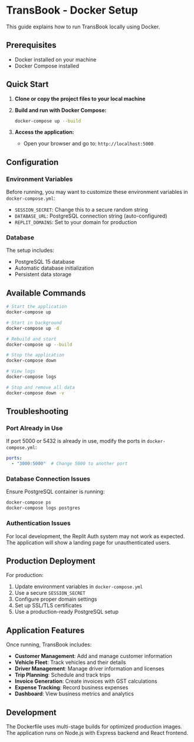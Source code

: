 # TransBook - Docker Setup

This guide explains how to run TransBook locally using Docker.

## Prerequisites

- Docker installed on your machine
- Docker Compose installed

## Quick Start

1. **Clone or copy the project files to your local machine**

2. **Build and run with Docker Compose:**
   ```bash
   docker-compose up --build
   ```

3. **Access the application:**
   - Open your browser and go to: `http://localhost:5000`

## Configuration

### Environment Variables

Before running, you may want to customize these environment variables in `docker-compose.yml`:

- `SESSION_SECRET`: Change this to a secure random string
- `DATABASE_URL`: PostgreSQL connection string (auto-configured)
- `REPLIT_DOMAINS`: Set to your domain for production

### Database

The setup includes:
- PostgreSQL 15 database
- Automatic database initialization
- Persistent data storage

## Available Commands

```bash
# Start the application
docker-compose up

# Start in background
docker-compose up -d

# Rebuild and start
docker-compose up --build

# Stop the application
docker-compose down

# View logs
docker-compose logs

# Stop and remove all data
docker-compose down -v
```

## Troubleshooting

### Port Already in Use
If port 5000 or 5432 is already in use, modify the ports in `docker-compose.yml`:

```yaml
ports:
  - "3000:5000"  # Change 5000 to another port
```

### Database Connection Issues
Ensure PostgreSQL container is running:
```bash
docker-compose ps
docker-compose logs postgres
```

### Authentication Issues
For local development, the Replit Auth system may not work as expected. The application will show a landing page for unauthenticated users.

## Production Deployment

For production:

1. Update environment variables in `docker-compose.yml`
2. Use a secure `SESSION_SECRET`
3. Configure proper domain settings
4. Set up SSL/TLS certificates
5. Use a production-ready PostgreSQL setup

## Application Features

Once running, TransBook includes:

- **Customer Management**: Add and manage customer information
- **Vehicle Fleet**: Track vehicles and their details
- **Driver Management**: Manage driver information and licenses
- **Trip Planning**: Schedule and track trips
- **Invoice Generation**: Create invoices with GST calculations
- **Expense Tracking**: Record business expenses
- **Dashboard**: View business metrics and analytics

## Development

The Dockerfile uses multi-stage builds for optimized production images. The application runs on Node.js with Express backend and React frontend.